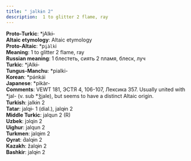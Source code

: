 ```yaml
---
title: " jalkɨn 2"
description:  1 to glitter 2 flame, ray
---
```


<strong>Proto-Turkic</strong>:  *jAlkɨ-<br>
<strong>Altaic etymology</strong>:  Altaic etymology<br>
<strong> Proto-Altaic</strong>:  *p`i̯àlk`i<br>
<strong>Meaning</strong>:  1 to glitter 2 flame, ray<br>
<strong>Russian meaning</strong>:  1 блестеть, сиять 2 пламя, блеск, луч<br>
<strong>Turkic</strong>:  *jAlkɨ-<br>
<strong>Tungus-Manchu</strong>:  *pialki-<br>
<strong>Korean</strong>:  *pǝ́nkái<br>
<strong>Japanese</strong>:  *pìkàr-<br>
<strong>Comments</strong>:  VEWT 181, ЭСТЯ 4, 106-107, Лексика 357. Usually united with *jal- (v. sub *ǯi̯ale), but seems to have a distinct Altaic origin.<br>
<strong>Turkish</strong>:  jalkɨn 2<br>
<strong>Tatar</strong>:  jalqɨ- 1 (dial.), jalqɨn 2<br>
<strong>Middle Turkic</strong>:  jalqun 2 (R)<br>
<strong>Uzbek</strong>:  jɔlqin 2<br>
<strong>Uighur</strong>:  jalqun 2<br>
<strong>Turkmen</strong>:  jalqɨm 2<br>
<strong>Oyrat</strong>:  d́alqɨn 2<br>
<strong>Kazakh</strong>:  žalqɨn 2<br>
<strong>Bashkir</strong>:  jalqɨn 2<br>



